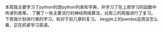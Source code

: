 本周我主要学习了python的逻python列表和字典，并学习了在上周学习的函数中传递列表等。
了解了一些主要流行的神经网络算法，对周三的周报进行了复习。
下周我计划进行类的学习，和对于前几章的复习。
keggle上的pandas这周没怎么看，正在抓紧学习英语。
